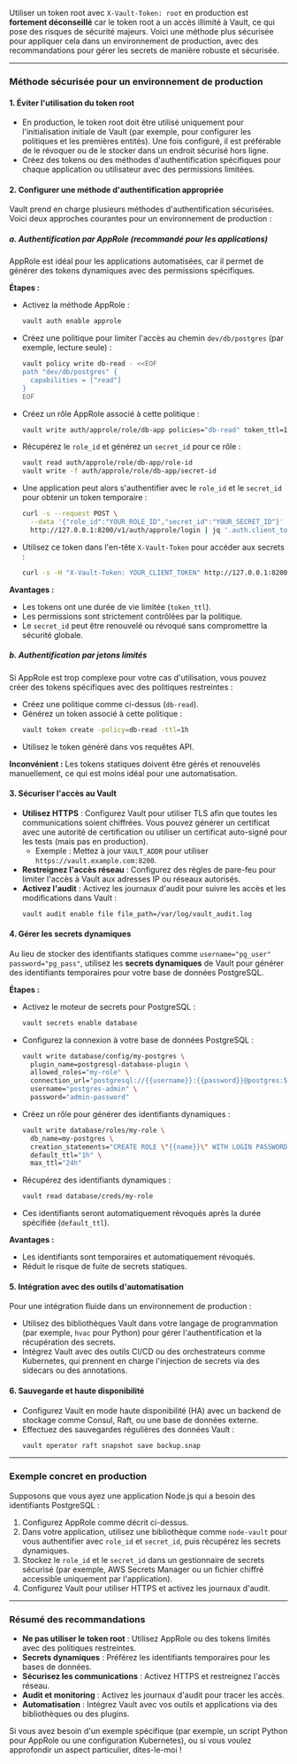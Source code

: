 Utiliser un token root avec `X-Vault-Token: root` en production est **fortement déconseillé** car le token root a un accès illimité à Vault, ce qui pose des risques de sécurité majeurs. Voici une méthode plus sécurisée pour appliquer cela dans un environnement de production, avec des recommandations pour gérer les secrets de manière robuste et sécurisée.

---

### Méthode sécurisée pour un environnement de production

#### 1. **Éviter l'utilisation du token root**
   - En production, le token root doit être utilisé uniquement pour l'initialisation initiale de Vault (par exemple, pour configurer les politiques et les premières entités). Une fois configuré, il est préférable de le révoquer ou de le stocker dans un endroit sécurisé hors ligne.
   - Créez des tokens ou des méthodes d'authentification spécifiques pour chaque application ou utilisateur avec des permissions limitées.

#### 2. **Configurer une méthode d'authentification appropriée**
   Vault prend en charge plusieurs méthodes d'authentification sécurisées. Voici deux approches courantes pour un environnement de production :

   ##### a. **Authentification par AppRole (recommandé pour les applications)**
   AppRole est idéal pour les applications automatisées, car il permet de générer des tokens dynamiques avec des permissions spécifiques.

   **Étapes :**
   - Activez la méthode AppRole :
     ```bash
     vault auth enable approle
     ```
   - Créez une politique pour limiter l'accès au chemin `dev/db/postgres` (par exemple, lecture seule) :
     ```bash
     vault policy write db-read - <<EOF
     path "dev/db/postgres" {
       capabilities = ["read"]
     }
     EOF
     ```
   - Créez un rôle AppRole associé à cette politique :
     ```bash
     vault write auth/approle/role/db-app policies="db-read" token_ttl=1h token_max_ttl=4h
     ```
   - Récupérez le `role_id` et générez un `secret_id` pour ce rôle :
     ```bash
     vault read auth/approle/role/db-app/role-id
     vault write -f auth/approle/role/db-app/secret-id
     ```
   - Une application peut alors s'authentifier avec le `role_id` et le `secret_id` pour obtenir un token temporaire :
     ```bash
     curl -s --request POST \
       --data '{"role_id":"YOUR_ROLE_ID","secret_id":"YOUR_SECRET_ID"}' \
       http://127.0.0.1:8200/v1/auth/approle/login | jq '.auth.client_token'
     ```
   - Utilisez ce token dans l'en-tête `X-Vault-Token` pour accéder aux secrets :
     ```bash
     curl -s -H "X-Vault-Token: YOUR_CLIENT_TOKEN" http://127.0.0.1:8200/v1/dev/db/postgres | jq '.data'
     ```

   **Avantages :**
   - Les tokens ont une durée de vie limitée (`token_ttl`).
   - Les permissions sont strictement contrôlées par la politique.
   - Le `secret_id` peut être renouvelé ou révoqué sans compromettre la sécurité globale.

   ##### b. **Authentification par jetons limités**
   Si AppRole est trop complexe pour votre cas d'utilisation, vous pouvez créer des tokens spécifiques avec des politiques restreintes :
   - Créez une politique comme ci-dessus (`db-read`).
   - Générez un token associé à cette politique :
     ```bash
     vault token create -policy=db-read -ttl=1h
     ```
   - Utilisez le token généré dans vos requêtes API.

   **Inconvénient :** Les tokens statiques doivent être gérés et renouvelés manuellement, ce qui est moins idéal pour une automatisation.

#### 3. **Sécuriser l'accès au Vault**
   - **Utilisez HTTPS** : Configurez Vault pour utiliser TLS afin que toutes les communications soient chiffrées. Vous pouvez générer un certificat avec une autorité de certification ou utiliser un certificat auto-signé pour les tests (mais pas en production).
     - Exemple : Mettez à jour `VAULT_ADDR` pour utiliser `https://vault.example.com:8200`.
   - **Restreignez l'accès réseau** : Configurez des règles de pare-feu pour limiter l'accès à Vault aux adresses IP ou réseaux autorisés.
   - **Activez l'audit** : Activez les journaux d'audit pour suivre les accès et les modifications dans Vault :
     ```bash
     vault audit enable file file_path=/var/log/vault_audit.log
     ```

#### 4. **Gérer les secrets dynamiques**
   Au lieu de stocker des identifiants statiques comme `username="pg_user" password="pg_pass"`, utilisez les **secrets dynamiques** de Vault pour générer des identifiants temporaires pour votre base de données PostgreSQL.

   **Étapes :**
   - Activez le moteur de secrets pour PostgreSQL :
     ```bash
     vault secrets enable database
     ```
   - Configurez la connexion à votre base de données PostgreSQL :
     ```bash
     vault write database/config/my-postgres \
       plugin_name=postgresql-database-plugin \
       allowed_roles="my-role" \
       connection_url="postgresql://{{username}}:{{password}}@postgres:5432/mydb?sslmode=disable" \
       username="postgres-admin" \
       password="admin-password"
     ```
   - Créez un rôle pour générer des identifiants dynamiques :
     ```bash
     vault write database/roles/my-role \
       db_name=my-postgres \
       creation_statements="CREATE ROLE \"{{name}}\" WITH LOGIN PASSWORD '{{password}}' VALID UNTIL '{{expiration}}';" \
       default_ttl="1h" \
       max_ttl="24h"
     ```
   - Récupérez des identifiants dynamiques :
     ```bash
     vault read database/creds/my-role
     ```
   - Ces identifiants seront automatiquement révoqués après la durée spécifiée (`default_ttl`).

   **Avantages :**
   - Les identifiants sont temporaires et automatiquement révoqués.
   - Réduit le risque de fuite de secrets statiques.

#### 5. **Intégration avec des outils d'automatisation**
   Pour une intégration fluide dans un environnement de production :
   - Utilisez des bibliothèques Vault dans votre langage de programmation (par exemple, `hvac` pour Python) pour gérer l'authentification et la récupération des secrets.
   - Intégrez Vault avec des outils CI/CD ou des orchestrateurs comme Kubernetes, qui prennent en charge l'injection de secrets via des sidecars ou des annotations.

#### 6. **Sauvegarde et haute disponibilité**
   - Configurez Vault en mode haute disponibilité (HA) avec un backend de stockage comme Consul, Raft, ou une base de données externe.
   - Effectuez des sauvegardes régulières des données Vault :
     ```bash
     vault operator raft snapshot save backup.snap
     ```

---

### Exemple concret en production
Supposons que vous ayez une application Node.js qui a besoin des identifiants PostgreSQL :
1. Configurez AppRole comme décrit ci-dessus.
2. Dans votre application, utilisez une bibliothèque comme `node-vault` pour vous authentifier avec `role_id` et `secret_id`, puis récupérez les secrets dynamiques.
3. Stockez le `role_id` et le `secret_id` dans un gestionnaire de secrets sécurisé (par exemple, AWS Secrets Manager ou un fichier chiffré accessible uniquement par l'application).
4. Configurez Vault pour utiliser HTTPS et activez les journaux d'audit.

---

### Résumé des recommandations
- **Ne pas utiliser le token root** : Utilisez AppRole ou des tokens limités avec des politiques restreintes.
- **Secrets dynamiques** : Préférez les identifiants temporaires pour les bases de données.
- **Sécurisez les communications** : Activez HTTPS et restreignez l'accès réseau.
- **Audit et monitoring** : Activez les journaux d'audit pour tracer les accès.
- **Automatisation** : Intégrez Vault avec vos outils et applications via des bibliothèques ou des plugins.

Si vous avez besoin d'un exemple spécifique (par exemple, un script Python pour AppRole ou une configuration Kubernetes), ou si vous voulez approfondir un aspect particulier, dites-le-moi !
